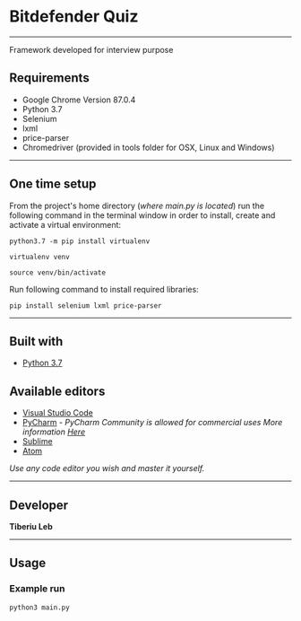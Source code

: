 # Bitdefender Quiz
---
Framework developed for interview purpose

## Requirements
* Google Chrome Version 87.0.4
* Python 3.7
* Selenium
* lxml
* price-parser
* Chromedriver (provided in tools folder for OSX, Linux and Windows)

---
## One time setup

From the project's home directory (*where main.py is located*) run the following command in the terminal window in order 
to install, create and activate a virtual environment:
```
python3.7 -m pip install virtualenv
```
```
virtualenv venv
```
```
source venv/bin/activate
```
Run following command to install required libraries:
```
pip install selenium lxml price-parser
```
---
## Built with
* [Python 3.7](https://www.python.org/)

## Available editors
* [Visual Studio Code](https://code.visualstudio.com/)
* [PyCharm](https://www.jetbrains.com/pycharm/) - *PyCharm Community is allowed for commercial uses More information [Here](https://blog.jetbrains.com/pycharm/2017/09/pycharm-community-edition-and-professional-edition-explained-licenses-and-more/)*
* [Sublime](https://www.sublimetext.com/)
* [Atom](https://atom.io/)

*Use any code editor you wish and master it yourself.*

---
## Developer
**Tiberiu Leb**   

---
## Usage
### Example run
```
python3 main.py
```
